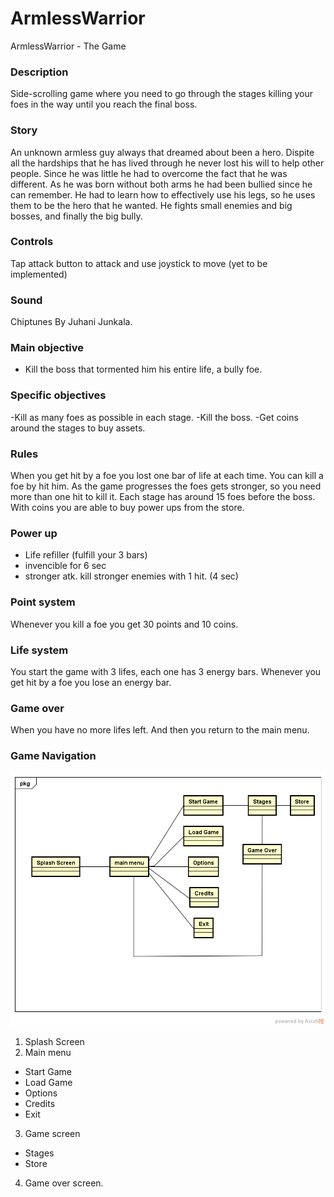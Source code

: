 # ArmlessWarrior
ArmlessWarrior - The Game

### Description
Side-scrolling game where you need to go through the stages killing your foes in the way until you reach the final boss.

### Story
An unknown armless guy always that dreamed about been a hero. Dispite all the hardships that he has lived through he never lost his will to help other people. Since he was little he had to overcome the fact that he was different. As he was born without both arms he had been bullied since he can remember. He had to learn how to effectively use his legs, so he uses them to be the hero that he wanted. He fights small enemies and big bosses, and finally the big bully.

### Controls
Tap attack button to attack and use joystick to move (yet to be implemented)

### Sound
Chiptunes By Juhani Junkala.

### Main objective
- Kill the boss that tormented him his entire life, a bully foe.

### Specific objectives
-Kill as many foes as possible in each stage.
-Kill the boss.
-Get coins around the stages to buy assets.

### Rules
When you get hit by a foe you lost one bar of life at each time.
You can kill a foe by hit him. As the game progresses the foes gets stronger, so you need more than one hit to kill it. Each stage has around 15 foes before the boss.
With coins you are able to buy power ups from the store.

### Power up
- Life refiller (fulfill your 3 bars)
- invencible for 6 sec
- stronger atk. kill stronger enemies with 1 hit. (4 sec)


### Point system
Whenever you kill a foe you get 30 points and 10 coins.

### Life system
You start the game with 3 lifes, each one has 3 energy bars. Whenever you get hit by a foe you lose an energy bar.

### Game over
When you have no more lifes left. And then you return to the main menu.

### Game Navigation
![datagram](datagram1.png)
1. Splash Screen
2. Main menu
- Start Game
- Load Game
- Options
- Credits
- Exit
3. Game screen
- Stages
- Store
4. Game over screen.

